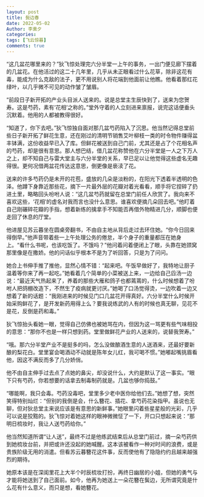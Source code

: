 ```yaml
---
layout: post
title: 鬓边春
date: 2022-05-02
Author: 李熏夕
categories: 
tags: [飞云惊暮]
comments: true
--- 
```


“这几盆花哪里来的？”狄飞惊处理完六分半堂一上午的事务，一出门便见廊下摆着的几盆花。在他活过的这二十几年里，几乎从未正眼看过什么花草，除非这花有毒，能成为什么克敌的法子，更不用说别人将花端到他面前让他瞧。他看着那红花绿叶，以几乎微不可见的动作皱了皱眉。

“前段日子新开拓的产业头目派人送来的。说是总堂主生辰快到了，送来为您贺寿。这是芍药，素有‘花相’之称的。”堂外守着的人立刻进来禀报，说完这话便垂头沉默着。他用的人都被教得很好。

“知道了，你下去吧。”狄飞惊独自面对那几盆芍药陷入了沉思。他当然记得总堂前些日子新开拓了鲜花生意，还在刚过的清明节销售艾叶柳枝一类的时令物件赚得盆丰钵满，这份收益早已入了库。但鲜花被送到自己门前，尤其还是占了个花相名声的芍药，却是很有意思。那人想巴结，借几盆花称赞他在六分半堂是一人之下万人之上，却不知自己与雷大堂主与六分半堂的关系，早已足以让他觉得这些虚名无趣得很。更何况借两盆花传达这意思，倒更像是亵渎了花。

送来的许多芍药仍是未开的花苞，盛放的几朵是淡粉的，在阳光下透着半透明的色泽。他蹲下身靠近那些花，摘下一片最外层的花瓣对着光看看，顺手将它捏碎了扔进土里，略略回头吩咐人说：“这几盆芍药就留在总堂门前任人欣赏了。我向来不喜欢这些，‘花相’的虚名对我而言也没什么意思。谁喜欢便摘几朵回去吧。”他盯着自己刚碾碎花瓣的手指，想着新练的擒拿手不知能否再借外物精进几分，顺脚也便走回了休息的厅堂。

他进屋见苏云暮坐在圆桌旁翻书，不由自主地从背后走过去环住她。“你今日回来得倒早。”他声音带着些一上午处理公务的倦怠，半个身子的重量都压在她身上。“看什么书呢，也该吃饭了。不饿吗？”他问着问着便闭上了眼，头靠在她颈窝那里像是在撒娇。他的问话似乎根本不是为了听回答，只是为了问问。

她合上书伸手推了推他，显然心情不错：“起来吧。午饭早做好了，我特地让厨子温着等你来了再一起吃。”她看着几个简单的小菜被送上来，一边给自己舀汤一边说：“最近天气热起来了，养着的那些大雁和鸽子也都蔫蔫的，什么时候想着了吩咐人把鸽棚改造下，不然生了疫病就更讨厌。”她喝了口汤觉得烫，一边吹着一边又想着了新的话题：“我刚进来的时候见门口几盆花开得真好。六分半堂什么时候开始采购鲜花了，是开发新药用得上么？要我说练武的人有的时候也真无聊，见花不是花，反倒是药和毒。”

狄飞惊抬头看她一眼，觉得自己仿佛也被她骂在内，但因为这一骂更有些气味相投的意思：“那你不也是一样只想到药。堂里做鲜花产业的人送来的，说替我贺寿。”

“哦。那六分半堂产业不是挺多的吗，怎么没做酿酒生意的人送酒来，还最好要新酿的梨花白。堂里宴会喝酒动不动就是陈年女儿红，我可喝不惯。”她嘟起嘴挑眉看他，因这不满反而多了几分娇俏。

他不由自主伸手过去点了点她的鼻尖，却没说什么，大约是默认了这一事实。“眼下只有芍药，你若想要的话拿去制毒制药就是。几盆也够你捣鼓。”

“哪能啊，我只会毒。芍药没毒吧，堂里多少老中医你给他们去。”她想了想，突然笑得特别灿烂：“但别的我倒是会，什么簪花、插花、拿芍药花染指甲。虽说也无聊，但对狄总堂主来说应该是有意思的新鲜事。”她眼里闪着些星星般的光彩，几乎可以说是狡黠的。狄飞惊对着她这样的眼神微微怔了一下，开口只想起来说：“那明日梳妆时，我让人送芍药给你。”

他当然知道所谓“让人送”，最终不过是他练武结束后从总堂门前过，摘一朵芍药供到她梳妆台前，并把或许还没起的她喊醒。这本该被看作一种对时间的浪费，或是贵族阶级无用的消遣。但看苏云暮簪花这件事，反而使他有了隐隐约约且越来越强烈的期待。

她原本该是在深闺里花上大半个时辰梳妆打扮，再终日幽居的小姐，但她的勇气与才能将她送到了自己面前。如今，他再为她送上一朵花簪在鬓边，无所谓究竟是什么花有什么意义，而只是想，看她簪花。
